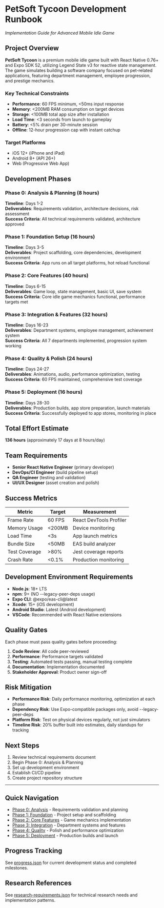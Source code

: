 # PetSoft Tycoon Development Runbook

*Implementation Guide for Advanced Mobile Idle Game*

## Project Overview

**PetSoft Tycoon** is a premium mobile idle game built with React Native 0.76+ and Expo SDK 52, utilizing Legend State v3 for reactive state management. The game simulates building a software company focused on pet-related applications, featuring department management, employee progression, and prestige mechanics.

### Key Technical Constraints
- **Performance**: 60 FPS minimum, <50ms input response
- **Memory**: <200MB RAM consumption on target devices  
- **Storage**: <100MB total app size after installation
- **Load Time**: <3 seconds from launch to gameplay
- **Battery**: <5% drain per 30-minute session
- **Offline**: 12-hour progression cap with instant catchup

### Target Platforms
- iOS 12+ (iPhone and iPad)
- Android 8+ (API 26+)
- Web (Progressive Web App)

## Development Phases

### Phase 0: Analysis & Planning (8 hours)
**Timeline**: Days 1-2  
**Deliverables**: Requirements validation, architecture decisions, risk assessment  
**Success Criteria**: All technical requirements validated, architecture approved

### Phase 1: Foundation Setup (16 hours)
**Timeline**: Days 3-5  
**Deliverables**: Project scaffolding, core dependencies, development environment  
**Success Criteria**: App runs on all target platforms, hot reload functional

### Phase 2: Core Features (40 hours)
**Timeline**: Days 6-15  
**Deliverables**: Game loop, state management, basic UI, save system  
**Success Criteria**: Core idle game mechanics functional, performance targets met

### Phase 3: Integration & Features (32 hours)
**Timeline**: Days 16-23  
**Deliverables**: Department systems, employee management, achievement system  
**Success Criteria**: All 7 departments implemented, progression system working

### Phase 4: Quality & Polish (24 hours)
**Timeline**: Days 24-27  
**Deliverables**: Animations, audio, performance optimization, testing  
**Success Criteria**: 60 FPS maintained, comprehensive test coverage

### Phase 5: Deployment (16 hours)
**Timeline**: Days 28-30  
**Deliverables**: Production builds, app store preparation, launch materials  
**Success Criteria**: Successfully deployed to app stores, monitoring in place

## Total Effort Estimate
**136 hours** (approximately 17 days at 8 hours/day)

## Team Requirements
- **Senior React Native Engineer** (primary developer)
- **DevOps/CI Engineer** (build pipeline setup)
- **QA Engineer** (testing and validation)
- **UI/UX Designer** (asset creation and polish)

## Success Metrics
| Metric | Target | Measurement |
|--------|--------|-------------|
| Frame Rate | 60 FPS | React DevTools Profiler |
| Memory Usage | <200MB | Device monitoring |
| Load Time | <3s | App launch metrics |
| Bundle Size | <50MB | EAS build analyzer |
| Test Coverage | >80% | Jest coverage reports |
| Crash Rate | <0.1% | Production monitoring |

## Development Environment Requirements
- **Node.js**: 18+ LTS
- **npm**: 9+ (NO --legacy-peer-deps usage)
- **Expo CLI**: @expo/eas-cli@latest
- **Xcode**: 15+ (iOS development)
- **Android Studio**: Latest (Android development)
- **VSCode**: Recommended with React Native extensions

## Quality Gates
Each phase must pass quality gates before proceeding:
1. **Code Review**: All code peer-reviewed
2. **Performance**: Performance targets validated
3. **Testing**: Automated tests passing, manual testing complete
4. **Documentation**: Implementation documented
5. **Stakeholder Approval**: Product owner sign-off

## Risk Mitigation
- **Performance Risk**: Daily performance monitoring, optimization at each phase
- **Dependency Risk**: Use Expo-compatible packages only, avoid --legacy-peer-deps
- **Platform Risk**: Test on physical devices regularly, not just simulators
- **Timeline Risk**: 20% buffer built into estimates, daily standups for tracking

## Next Steps
1. Review technical requirements document
2. Begin Phase 0: Analysis & Planning
3. Set up development environment
4. Establish CI/CD pipeline
5. Create project repository structure

---

## Quick Navigation
- [Phase 0: Analysis](./00-analysis.md) - Requirements validation and planning
- [Phase 1: Foundation](./01-foundation.md) - Project setup and scaffolding
- [Phase 2: Core Features](./02-core-features.md) - Game mechanics implementation  
- [Phase 3: Integration](./03-integration.md) - Department systems and features
- [Phase 4: Quality](./04-quality.md) - Polish and performance optimization
- [Phase 5: Deployment](./05-deployment.md) - Production builds and launch

## Progress Tracking
See [progress.json](./progress.json) for current development status and completed milestones.

## Research References
See [research-requirements.json](./research-requirements.json) for technical research needs and implementation patterns.